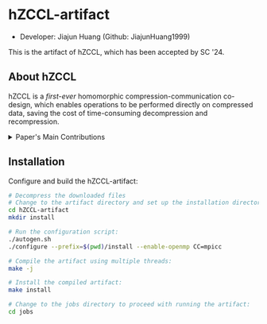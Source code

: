 # hZCCL-artifact

* Developer: Jiajun Huang (Github: JiajunHuang1999)

This is the artifact of hZCCL, which has been accepted by SC '24.

## About hZCCL

hZCCL is a *first-ever* homomorphic compression-communication co-design, which enables operations to be performed directly on compressed data, saving the cost of time-consuming decompression and recompression. 

<details>
<summary>
Paper's Main Contributions
</summary>

- `C_1` We present a homomorphic compressor with a run-time heuristic to dynamically select efficient compression pipelines for reducing the cost of decompression-operation-compression (DOC) handling.
- `C_2` We present a homomorphic compression-communication co-design, hZCCL, which enables operations to be performed directly on compressed data, saving the cost of time-consuming decompression and recompression.
- `C_3` We evaluate hZCCL with up to 512 nodes and across five application datasets. The experimental results demonstrate that our homomorphic compressor achieves a single-socket CPU throughput of up to 379.08 GB/s, surpassing the conventional DOC workflow by up to 36.53X.
- `C_4` Moreover, our hZCCL-accelerated collectives outperform two state-of-the-art baselines, delivering speedups of up to 2.12X and 6.77X compared to original MPI collectives in single-thread and multi-thread modes, respectively, while maintaining the data accuracy.
</details>

## Installation
Configure and build the hZCCL-artifact:
```bash
# Decompress the downloaded files
# Change to the artifact directory and set up the installation directory:
cd hZCCL-artifact
mkdir install

# Run the configuration script:
./autogen.sh
./configure --prefix=$(pwd)/install --enable-openmp CC=mpicc

# Compile the artifact using multiple threads:
make -j

# Install the compiled artifact:
make install

# Change to the jobs directory to proceed with running the artifact:
cd jobs
```